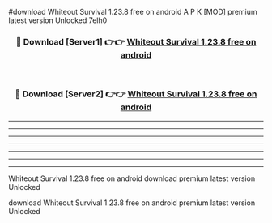 #download Whiteout Survival 1.23.8 free on android A P K [MOD] premium latest version Unlocked 7elh0 



<div align="center">
<h3>🔴 Download [Server1] 👉👉 <a href="https://apkdownload2.web.app/">Whiteout Survival 1.23.8 free on android</a></h3><br>

<h3>🔴 Download [Server2] 👉👉 <a href="https://apkdownload2.web.app/">Whiteout Survival 1.23.8 free on android</a></h3>
</div>





----------------------------------------------------------

----------------------------------------------------------

----------------------------------------------------------

----------------------------------------------------------

----------------------------------------------------------

----------------------------------------------------------

----------------------------------------------------------

Whiteout Survival 1.23.8 free on android download premium latest version Unlocked

download Whiteout Survival 1.23.8 free on android premium latest version Unlocked
